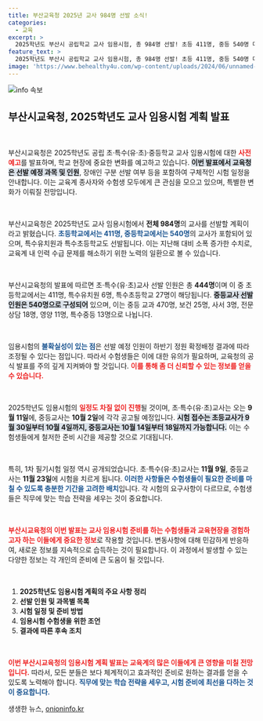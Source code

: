 ```yaml
---
title: 부산교육청 2025년 교사 984명 선발 소식!
categories:
  - 교육
excerpt: >
  2025학년도 부산시 공립학교 교사 임용시험, 총 984명 선발! 초등 411명, 중등 540명 대폭 증가. 자세한 일정 공개 및 예고된 변경사항 확인하러 클릭하세요!
feature_text: >
  2025학년도 부산시 공립학교 교사 임용시험, 총 984명 선발! 초등 411명, 중등 540명 대폭 증가. 자세한 일정 공개 및 예고된 변경사항 확인하러 클릭하세요!
image: 'https://www.behealthy4u.com/wp-content/uploads/2024/06/unnamed-file.png'
---
```


<p><img src="https://www.behealthy4u.com/wp-content/uploads/2024/06/unnamed-file.png" alt="info 속보" /></p>

<h2 data-ke-size="size26">부산시교육청, 2025학년도 교사 임용시험 계획 발표</h2>

<p data-ke-size="size16">&nbsp;</p>

<p>부산시교육청은 2025학년도 공립 초·특수(유·초)·중등학교 교사 임용시험에 대한 <b><span style="color: #ee2323;">사전 예고</span></b>를 발표하며, 학교 현장에 중요한 변화를 예고하고 있습니다. <b><span style="background-color: #21538527;">이번 발표에서 교육청은 선발 예정 과목 및 인원</span></b>, 장애인 구분 선발 여부 등을 포함하여 구체적인 시험 일정을 안내합니다. 이는 교육계 종사자와 수험생 모두에게 큰 관심을 모으고 있으며, 특별한 변화가 이뤄질 전망입니다.</p>

<p data-ke-size="size16">&nbsp;</p>

<p>부산시교육청은 2025학년도 교사 임용시험에서 <strong>전체 984명</strong>의 교사를 선발할 계획이라고 밝혔습니다. <b><span style="color: #1a5490;">초등학교에서는 411명, 중등학교에서는 540명</span></b>의 교사가 포함되어 있으며, 특수유치원과 특수초등학교도 선발됩니다. 이는 지난해 대비 소폭 증가한 수치로, 교육계 내 인력 수급 문제를 해소하기 위한 노력의 일환으로 볼 수 있습니다.</p>

<p data-ke-size="size16">&nbsp;</p>

<p>부산시교육청의 발표에 따르면 초·특수(유·초)교사 선발 인원은 총 <strong>444명</strong>이며 이 중 초등학교에서는 411명, 특수유치원 6명, 특수초등학교 27명이 해당됩니다. <b><span style="background-color: #21538527;">중등교사 선발 인원은 540명으로 구성되어</span></b> 있으며, 이는 중등 교과 470명, 보건 25명, 사서 3명, 전문상담 18명, 영양 11명, 특수중등 13명으로 나뉩니다.</p>

<p data-ke-size="size16">&nbsp;</p>

<p>임용시험의 <b><span style="color: #1a5490;">불확실성이 있는 점</span></b>은 선발 예정 인원이 하반기 정원 확정배정 결과에 따라 조정될 수 있다는 점입니다. 따라서 수험생들은 이에 대한 유의가 필요하며, 교육청의 공식 발표를 주의 깊게 지켜봐야 할 것입니다. <b><span style="color: #ee2323;">이를 통해 좀 더 신뢰할 수 있는 정보를 얻을 수 있습니다.</span></b></p>

<p data-ke-size="size16">&nbsp;</p>

<p>2025학년도 임용시험의 <b><span style="color: #ee2323;">일정도 차질 없이 진행</span></b>될 것이며, 초·특수(유·초)교사는 오는 <strong>9월 11일</strong>에, 중등교사는 <strong>10월 2일</strong>에 각각 공고될 예정입니다. <b><span style="background-color: #21538527;">시험 접수는 초등교사가 9월 30일부터 10월 4일까지, 중등교사는 10월 14일부터 18일까지 가능합니다.</span></b> 이는 수험생들에게 철저한 준비 시간을 제공할 것으로 기대됩니다.</p>

<p data-ke-size="size16">&nbsp;</p>

<p>특히, 1차 필기시험 일정 역시 공개되었습니다. 초·특수(유·초)교사는 <strong>11월 9일</strong>, 중등교사는 <strong>11월 23일</strong>에 시험을 치르게 됩니다. <b><span style="color: #1a5490;">이러한 사항들은 수험생들이 필요한 준비를 마칠 수 있도록 충분한 기간을 고려한 배치</span></b>입니다. 각 시험의 요구사항이 다르므로, 수험생들은 직무에 맞는 학습 전략을 세우는 것이 중요합니다.</p>

<p data-ke-size="size16">&nbsp;</p>

<p><b><span style="color: #ee2323;">부산시교육청의 이번 발표는 교사 임용시험 준비를 하는 수험생들과 교육현장을 경험하고자 하는 이들에게 중요한 정보</span></b>로 작용할 것입니다. 변동사항에 대해 민감하게 반응하여, 새로운 정보를 지속적으로 습득하는 것이 필요합니다. 이 과정에서 발생할 수 있는 다양한 정보는 각 개인의 준비에 큰 도움이 될 것입니다.</p>

<p data-ke-size="size16">&nbsp;</p>

<ol>
    <li><b>2025학년도 임용시험 계획의 주요 사항 정리</b></li>
    <li><b>선발 인원 및 과목별 목록</b></li>
    <li><b>시험 일정 및 준비 방법</b></li>
    <li><b>임용시험 수험생을 위한 조언</b></li>
    <li><b>결과에 따른 후속 조치</b></li>
</ol>

<p data-ke-size="size16">&nbsp;</p>

<p><b><span style="color: #ee2323;">이번 부산시교육청의 임용시험 계획 발표는 교육계의 많은 이들에게 큰 영향을 미칠 전망입니다.</span></b> 따라서, 모든 분들은 보다 체계적이고 효과적인 준비로 원하는 결과를 얻을 수 있도록 노력해야 합니다. <b><span style="color: #1a5490;">직무에 맞는 학습 전략을 세우고, 시험 준비에 최선을 다하는 것이 중요합니다.</span></b></p>
생생한 뉴스, <a href="https://onioninfo.kr" rel="dofollow">onioninfo.kr</a>


